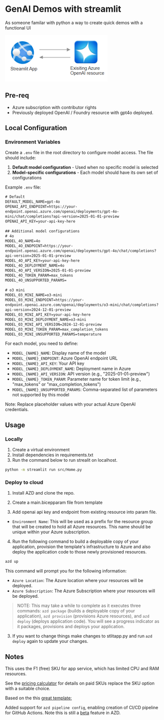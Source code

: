 # GenAI Demos with streamlit

As someone familar with python a way to create quick demos with a functional UI

![system diagram](diagram.png)

## Pre-req
- Azure subscription with contributor rights
- Previously deployed OpenAI / Foundry resource with gpt4o deployed.

## Local Configuration

### Environment Variables

Create a `.env` file in the root directory to configure model access. The file should include:

1. **Default model configuration** - Used when no specific model is selected
2. **Model-specific configurations** - Each model should have its own set of configurations

Example `.env` file:
```
# Default
DEFAULT_MODEL_NAME=gpt-4o
OPENAI_API_ENDPOINT=https://your-endpoint.openai.azure.com/openai/deployments/gpt-4o-mini/chat/completions?api-version=2025-01-01-preview
OPENAI_API_KEY=your-api-key-here

## Additional model configurations
# 4o
MODEL_4O_NAME=4o
MODEL_4O_ENDPOINT=https://your-endpoint.openai.azure.com/openai/deployments/gpt-4o/chat/completions?api-version=2025-01-01-preview
MODEL_4O_API_KEY=your-api-key-here
MODEL_4O_DEPLOYMENT_NAME=4o
MODEL_4O_API_VERSION=2025-01-01-preview
MODEL_4O_TOKEN_PARAM=max_tokens
MODEL_4O_UNSUPPORTED_PARAMS=

# o3 mini
MODEL_O3_MINI_NAME=o3-mini
MODEL_O3_MINI_ENDPOINT=https://your-endpoint.openai.azure.com/openai/deployments/o3-mini/chat/completions?api-version=2024-12-01-preview
MODEL_O3_MINI_API_KEY=your-api-key-here
MODEL_O3_MINI_DEPLOYMENT_NAME=o3-mini
MODEL_O3_MINI_API_VERSION=2024-12-01-preview
MODEL_O3_MINI_TOKEN_PARAM=max_completion_tokens
MODEL_O3_MINI_UNSUPPORTED_PARAMS=temperature
```

For each model, you need to define:
- `MODEL_{NAME}_NAME`: Display name of the model
- `MODEL_{NAME}_ENDPOINT`: Azure OpenAI endpoint URL
- `MODEL_{NAME}_API_KEY`: Your API key
- `MODEL_{NAME}_DEPLOYMENT_NAME`: Deployment name in Azure
- `MODEL_{NAME}_API_VERSION`: API version (e.g., "2025-01-01-preview")
- `MODEL_{NAME}_TOKEN_PARAM`: Parameter name for token limit (e.g., "max_tokens" or "max_completion_tokens")
- `MODEL_{NAME}_UNSUPPORTED_PARAMS`: Comma-separated list of parameters not supported by this model

Note: Replace placeholder values with your actual Azure OpenAI credentials.

## Usage

### Locally
1. Create a virtual environment
2. Install dependencies in requirements.txt
3. Run the command below to run strealit on localhost.
```bash
python -m streamlit run src/Home.py
```

### Deploy to cloud

1. Install AZD and clone the repo.

2. Create a main.bicepparam file from template

3. Add openai api key and endpoint from existing resource into param file.

- `Environment Name`: This will be used as a prefix for the resource group that will be created to hold all Azure resources. This name should be unique within your Azure subscription.

4. Run the following command to build a deployable copy of your application, provision the template's infrastructure to Azure and also deploy the application code to those newly provisioned resources.

```bash
azd up
```

This command will prompt you for the following information:
- `Azure Location`: The Azure location where your resources will be deployed.
- `Azure Subscription`: The Azure Subscription where your resources will be deployed.

> NOTE: This may take a while to complete as it executes three commands: `azd package` (builds a deployable copy of your application), `azd provision` (provisions Azure resources), and `azd deploy` (deploys application code). You will see a progress indicator as it packages, provisions and deploys your application.

3. If you want to change things make changes to stlitapp.py and run `azd deploy` again to update your changes.

## Notes

This uses the F1 (free) SKU for app service, which has limited CPU and RAM resources.

See the [pricing calculator](https://azure.microsoft.com/en-au/pricing/calculator/) for details on paid SKUs replace the SKU option with a suitable choice.

Based on the this [great template:](MiguelElGallo/simple-streamlit-azd)

Added support for `azd pipeline config`, enabling creation of CI/CD pipeline for GitHub Actions. Note this is still a [beta](https://learn.microsoft.com/en-us/azure/developer/azure-developer-cli/configure-devops-pipeline?tabs=GitHub) feature in AZD.